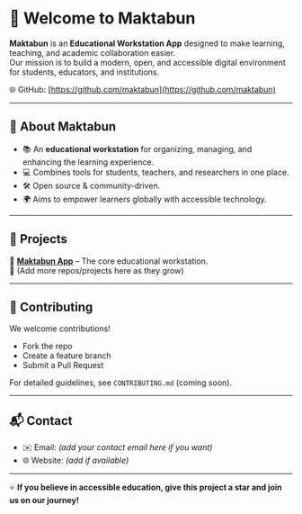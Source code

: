 # 👋 Welcome to Maktabun  

**Maktabun** is an **Educational Workstation App** designed to make learning, teaching, and academic collaboration easier.  
Our mission is to build a modern, open, and accessible digital environment for students, educators, and institutions.  

🌐 GitHub: [https://github.com/maktabun](https://github.com/maktabun)  

---

## 🚀 About Maktabun
- 📚 An **educational workstation** for organizing, managing, and enhancing the learning experience.  
- 💻 Combines tools for students, teachers, and researchers in one place.  
- 🛠️ Open source & community-driven.  
- 🌍 Aims to empower learners globally with accessible technology.  

---

## 📂 Projects
🔹 [**Maktabun App**](https://github.com/maktabun/maktabun) – The core educational workstation.  
🔹 (Add more repos/projects here as they grow)  

---

## 🤝 Contributing
We welcome contributions!  
- Fork the repo  
- Create a feature branch  
- Submit a Pull Request  

For detailed guidelines, see `CONTRIBUTING.md` (coming soon).  

---

## 📬 Contact
- ✉️ Email: *(add your contact email here if you want)*  
- 🌐 Website: *(add if available)*  

---

⭐ **If you believe in accessible education, give this project a star and join us on our journey!**  
